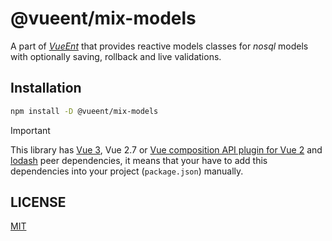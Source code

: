 # @vueent/mix-models

A part of [_VueEnt_](https://github.com/vueent/vueent) that provides reactive models classes for _nosql_ models with optionally saving, rollback and live validations.

## Installation

```sh
npm install -D @vueent/mix-models
```

> [!IMPORTANT]
>
> This library has [Vue 3](https://v3.vuejs.org/guide/introduction.html), Vue 2.7 or [Vue composition API plugin for Vue 2](https://github.com/vuejs/composition-api) and [lodash](https://lodash.com/) peer dependencies, it means that your have to add this dependencies into your project (`package.json`) manually.

## LICENSE

[MIT](./LICENSE)
